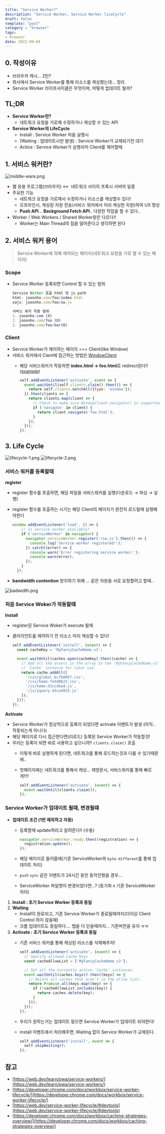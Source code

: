 ```yaml
---
title: "Service Worker?"
description: "Service Worker, Service Worker liceCycle" 
draft: false 
template: "post"
category : "browser"
tags:
- browser
date: 2022-09-04
---
```

## 0. 작성이유

- 브라우저 캐시… 2탄?
- 회사에서 Service Worker를 통해 리소스를 캐싱했는데... 정리 
- Service Worker 라이프사이클은 무엇이며, 어떻게 업데이트 될까?

## **TL;DR**

- **Service Worker란?**
  - 네트워크 요청을 가로채 수정하거나 캐싱할 수 있는 API
- **Service Worker의 LifeCycle**
  - Install : Service Worker 처음 실행시
  - (Waiting : 업데이트시만 발생) : Service Worker가 교체되기전 대기
  - Actice : Service Worker가 실행되어 Client를 제어할때

## 1. 서비스 워커란?

![middle-ware.png](/assets/service-worker/middle-ware.png)

- 웹 응용 프로그램(브라우저) ↔  네트워크 사이의 프록시 서버의 일종
- 주요한 기능
  - 네트워크 요청을 가로채서 수정하거나 리소스를 캐싱할수 있다!
  - 오프라인시, 캐싱된 자원 전송(서비스 워커에서 미리 캐싱한 자원)하여 UX 향상
  - **Push API**… **Background Fetch API**.. 다양한 작업을 할 수 있다..
- Worker / Web Workers / Shared Worker랑은 다르다!!
  - Worker는 Main Thread의 짐을 덜어준다고 생각하면 된다

## 2. 서비스 워커 용어

> Service Worker에 의해 제어되는 페이지(네트워크 요청을 가로 챌 수 있는 페이지)
>

### Scope

- Service Worker 등록되면 Control 할 수 있는 범위

    ```jsx
    Service Worker 호출 html 및 js path
    html: jooonho.com/foo/index.html
    swjs: jooonho.com/foo/sw.js
    
    서버스 워커 작동 범위
    1. jooonho.com (X)
    2. jooonho.com/foo (O)
    3. jooonho.com/foo/bar(O)
    ```


### Client

- Service Worker가 제어하는 페이지 === Client(like Window)
- 서비스 워커에서 Cient에 접근하는 방법은 [WindowClient](https://developer.mozilla.org/en-US/docs/Web/API/WindowClient)
  - 해당 서비스워커가 작동하면 **index.html → foo.html**로 redirect된다!! ([example](https://googlechrome.github.io/samples/service-worker/windowclient-navigate/))

    ```jsx
    self.addEventListener('activate', event => {
      event.waitUntil(self.clients.claim().then(() => {
        return self.clients.matchAll({type: 'window'});
      }).then(clients => {
        return clients.map(client => {
          // Check to make sure WindowClient.navigate() is supported.
          if ('navigate' in client) {
            return client.navigate('foo.html');
          }
        });
      }));
    });
    ```


## 3. Life Cycle

![lifecycle-1.png](/assets/service-worker/lifecycle-1.png)
![lifecycle-2.png](/assets/service-worker/lifecycle-2.png)

### 서비스 워커를 등록할때

**register**
- register 함수를 호출하면, 해당 파일을 서비스워커를 실행(다운로드 → 파싱 → 실행)
- register 함수를 호출하는 시기는 해당 Client의 페이지가 완전히 로드될때 실행해야한다

    ```jsx
    window.addEventListener('load', () => {
        // Is service worker available?
        if ('serviceWorker' in navigator) {
          navigator.serviceWorker.register('/sw.js').then(() => {
            console.log('Service worker registered!');
          }).catch((error) => {
            console.warn('Error registering service worker:');
            console.warn(error);
          });
        }
      });
    ```

- **bandwidth contention** 방지하기 위해 … 같은 자원을 서로 요청할려고 할때..

![badwidth.png](/assets/service-worker/badwidth.png)

### 처음 Service Woker가 작동할때

**Install**
  - register된 Service Woker가 execute 될때
  - 클라이언트를 제어하기 전 리소스 미리 캐싱할 수 있다!

      ```jsx
      self.addEventListener('install', (event) => {
        const cacheKey = 'MyFancyCacheName_v1';
      
        event.waitUntil(caches.open(cacheKey).then((cache) => {
          // Add all the assets in the array to the 'MyFancyCacheName_v1'
          // `Cache` instance for later use.
          return cache.addAll([
            '/css/global.bc7b80b7.css',
            '/css/home.fe5d0b23.css',
            '/js/home.d3cc4ba4.js',
            '/js/jquery.43ca4933.js'
          ]);
        }));
      });
      ```

**Activate**
  - Service Worker가 정상적으로 등록이 되었다면 activate 이벤트가 발생 (아직.. 작동되는게 아니다)
  - 해당 페이지로 다시 접근한다면(리로드) 등록된 Service Worker가 작동할것!
  - 우리는 등록이 되면 바로 사용하고 싶으니까!! `clients.claim()` 호출
    - 이렇게 바로 실행하게 된다면, 네트워크를 통해 로드하는것과 다를 수 있기때문에..
    - 첫페이지에는 네트워크를 통해서 캐싱… 재방문시, 서비스워커를 통해 빠르게!!!!

      ```jsx
      self.addEventListener('activate', (event) => {
        event.waitUntil(clients.claim());
      });
      ```


### Service Worker가 업데이트 될때, 변경될때

- **업데이트 조건 (1번 제외하고 자동)**
    - 등록할때 update하라고 알려준다!! (수동)

        ```jsx
        navigator.serviceWorker.ready.then((registration) => {
          registration.update();
        });
        ```

    - 해당 페이지로 들어올때(기존 ServiceWorker와 `byte-different`를 통해 업데이트 처리)
    - `push` `sync` 같은 이벤트가 24시간 동안 동작안했을 경우…
    - ServiceWorker 파일명이 변경되었다면…? (동기화 x  기존 ServiceWorker 처리)
1. **Install : 초기 Service Worker 등록과 동일**
2. **Waiting**
    - Install이 완료되고, 기존 Service Worker가 종료될때까지(더이상 Client Control 하지 않을때)
    - 크롬 업데이트도 동일하다…. 탭을 다 닫을때까지… 기존버전을 유지 ㅠㅠ
3. **Activate :  초기 Service Worker 등록과 동일**
    - 기존 서비스 워커를 통해 캐싱된 리소스를 삭제해주자!

        ```jsx
        self.addEventListener('activate', (event) => {
          // Specify allowed cache keys
          const cacheAllowList = ['MyFancyCacheName_v2'];
        
          // Get all the currently active `Cache` instances.
          event.waitUntil(caches.keys().then((keys) => {
            // Delete all caches that aren't in the allow list:
            return Promise.all(keys.map((key) => {
              if (!cacheAllowList.includes(key)) {
                return caches.delete(key);
              }
            }));
          }));
        });
        ```

    - 우리가 원하는거는 업데이트 됬으면  Service Worker가 업데이트 되야한다!
    - install 이벤트에서 처리해주면, Waiting 없이 Service Worker가 교체된다.

        ```jsx
        self.addEventListener('install', event => {
          self.skipWaiting();
        });
        ```


## 참고

- [https://web.dev/learn/pwa/service-workers/](https://web.dev/learn/pwa/service-workers/)
- [https://developer.chrome.com/docs/workbox/service-worker-lifecycle/](https://developer.chrome.com/docs/workbox/service-worker-lifecycle/)
- [https://web.dev/service-worker-lifecycle/#devtools](https://web.dev/service-worker-lifecycle/#devtools)
- [https://developer.chrome.com/docs/workbox/caching-strategies-overview/](https://developer.chrome.com/docs/workbox/caching-strategies-overview/)
